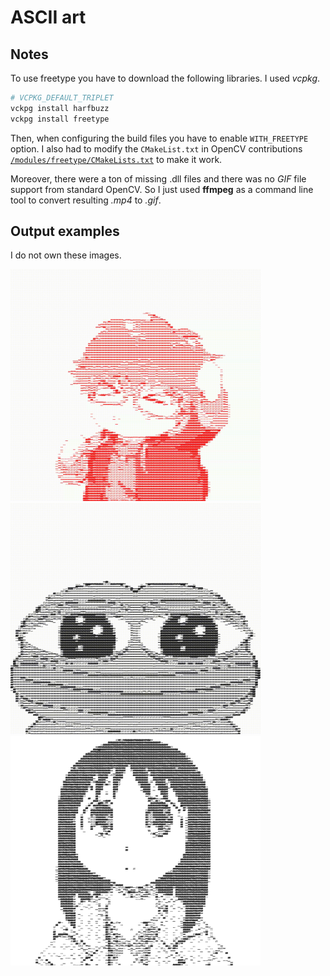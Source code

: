 # ASCII art

## Notes

To use freetype you have to download the following libraries. I used *vcpkg*.

```bash
# VCPKG_DEFAULT_TRIPLET
vckpg install harfbuzz 
vckpg install freetype
```

Then, when configuring the build files you have to enable ```WITH_FREETYPE``` option. I also had to modify the ```CMakeList.txt```  in OpenCV contributions [```/modules/freetype/CMakeLists.txt```](https://gist.github.com/UnaNancyOwen/14c72a3f10a46d41c359ab6ea307a1d2) to make it work.

Moreover, there were a ton of missing .dll files and there was no *GIF* file support from standard OpenCV. So I just used **ffmpeg** as a command line tool to convert resulting *.mp4* to *.gif*.

## Output examples

I do not own these images.

<img src="output/707.gif" alt="707" width="400">

<img src="output/smile-pepe.gif" alt="pepe" width="400">

<img src="output/osaka.jpg" alt="osaka" width="400">
